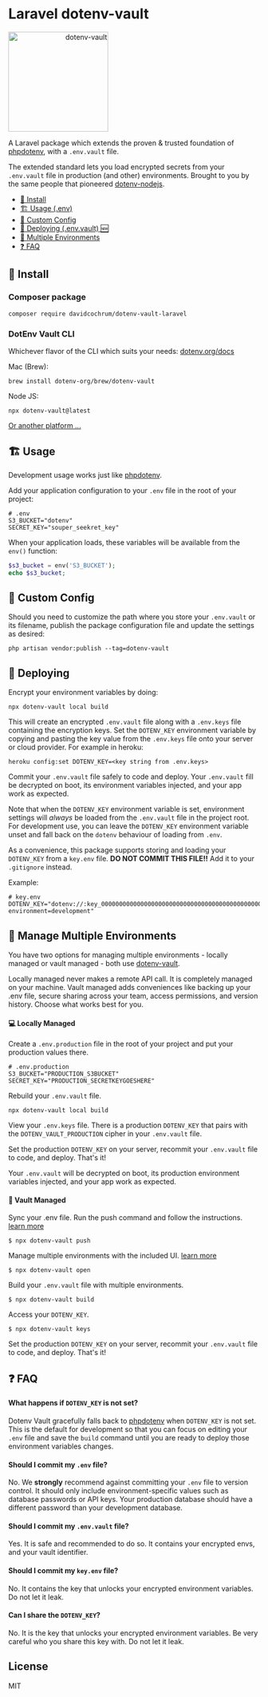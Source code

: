 # Laravel dotenv-vault

<img src="https://raw.githubusercontent.com/motdotla/dotenv/master/dotenv.svg" alt="dotenv-vault" style="text-align: right; width: 200px" />

A Laravel package which extends the proven & trusted foundation of [phpdotenv](https://github.com/vlucas/phpdotenv), with a `.env.vault` file.

The extended standard lets you load encrypted secrets from your `.env.vault` file in production (and other) environments.
Brought to you by the same people that pioneered [dotenv-nodejs](https://github.com/motdotla/dotenv).

* [🌱 Install](#-install)
* [🏗️ Usage (.env)](#-usage)
* [🔧 Custom Config](#-custom-config)
* [🚀 Deploying (.env.vault) 🆕](#-deploying)
* [🌴 Multiple Environments](#-manage-multiple-environments)
* [❓ FAQ](#-faq)

## 🌱 Install

### Composer package
```shell
composer require davidcochrum/dotenv-vault-laravel
```

### DotEnv Vault CLI
Whichever flavor of the CLI which suits your needs: [dotenv.org/docs](https://www.dotenv.org/docs)

Mac (Brew):
```shell
brew install dotenv-org/brew/dotenv-vault
```

Node JS:
```shell
npx dotenv-vault@latest
```

[Or another platform ...](https://www.dotenv.org/docs)

## 🏗️ Usage

Development usage works just like [phpdotenv](https://github.com/vlucas/phpdotenv).

Add your application configuration to your `.env` file in the root of your project:

```shell
# .env
S3_BUCKET="dotenv"
SECRET_KEY="souper_seekret_key"
```

When your application loads, these variables will be available from the `env()` function:

```php
$s3_bucket = env('S3_BUCKET');
echo $s3_bucket;
```

## 🔧 Custom Config

Should you need to customize the path where you store your `.env.vault` or its filename, publish the package
configuration file and update the settings as desired:

```shell
php artisan vendor:publish --tag=dotenv-vault
```

## 🚀 Deploying

Encrypt your environment variables by doing:

```shell
npx dotenv-vault local build
```

This will create an encrypted `.env.vault` file along with a `.env.keys` file containing the encryption keys. Set the `DOTENV_KEY` environment variable by copying and pasting the key value from the `.env.keys` file onto your server or cloud provider. For example in heroku:

```shell
heroku config:set DOTENV_KEY=<key string from .env.keys>
```

Commit your `.env.vault` file safely to code and deploy. Your `.env.vault` fill be decrypted on boot, its environment variables injected, and your app work as expected.

Note that when the `DOTENV_KEY` environment variable is set, environment settings will *always* be loaded from the `.env.vault` file in the project root. For development use, you can leave the `DOTENV_KEY` environment variable unset and fall back on the `dotenv` behaviour of loading from `.env`.

As a convenience, this package supports storing and loading your `DOTENV_KEY` from a `key.env` file.
**DO NOT COMMIT THIS FILE!!** Add it to your `.gitignore` instead.

Example:

```dotenv
# key.env
DOTENV_KEY="dotenv://:key_0000000000000000000000000000000000000000000000000000000000000000@dotenv.local/vault/.env.vault?environment=development"
```

## 🌴 Manage Multiple Environments

You have two options for managing multiple environments - locally managed or vault managed - both use [dotenv-vault](https://github.com/dotenv-org/dotenv-vault).

Locally managed never makes a remote API call. It is completely managed on your machine. Vault managed adds conveniences like backing up your .env file, secure sharing across your team, access permissions, and version history. Choose what works best for you.

#### 💻 Locally Managed

Create a `.env.production` file in the root of your project and put your production values there.

```shell
# .env.production
S3_BUCKET="PRODUCTION_S3BUCKET"
SECRET_KEY="PRODUCTION_SECRETKEYGOESHERE"
```

Rebuild your `.env.vault` file.

```shell
npx dotenv-vault local build
```

View your `.env.keys` file. There is a production `DOTENV_KEY` that pairs with the `DOTENV_VAULT_PRODUCTION` cipher in your `.env.vault` file.

Set the production `DOTENV_KEY` on your server, recommit your `.env.vault` file to code, and deploy. That's it!

Your `.env.vault` will be decrypted on boot, its production environment variables injected, and your app work as expected.

#### 🔐 Vault Managed

Sync your .env file. Run the push command and follow the instructions. [learn more](https://dotenv.org/docs/sync/quickstart)

```
$ npx dotenv-vault push
```

Manage multiple environments with the included UI. [learn more](https://dotenv.org/docs/tutorials/environments)

```
$ npx dotenv-vault open
```

Build your `.env.vault` file with multiple environments.

```
$ npx dotenv-vault build
```

Access your `DOTENV_KEY`.

```
$ npx dotenv-vault keys
```

Set the production `DOTENV_KEY` on your server, recommit your `.env.vault` file to code, and deploy. That's it!

## ❓ FAQ

#### What happens if `DOTENV_KEY` is not set?

Dotenv Vault gracefully falls back to [phpdotenv](https://github.com/vlucas/phpdotenv) when `DOTENV_KEY` is not set. This is the default for development so that you can focus on editing your `.env` file and save the `build` command until you are ready to deploy those environment variables changes.

#### Should I commit my `.env` file?

No. We **strongly** recommend against committing your `.env` file to version control. It should only include environment-specific values such as database passwords or API keys. Your production database should have a different password than your development database.

#### Should I commit my `.env.vault` file?

Yes. It is safe and recommended to do so. It contains your encrypted envs, and your vault identifier.

#### Should I commit my `key.env` file?

No. It contains the key that unlocks your encrypted environment variables. Do not let it leak.

#### Can I share the `DOTENV_KEY`?

No. It is the key that unlocks your encrypted environment variables. Be very careful who you share this key with. Do not let it leak.

## License

MIT
